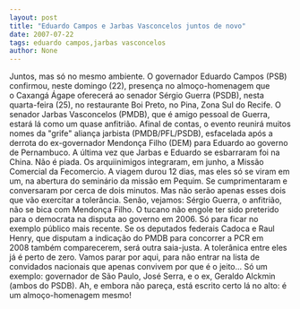 ```yaml
---
layout: post
title: "Eduardo Campos e Jarbas Vasconcelos juntos de novo"
date: 2007-07-22
tags: eduardo campos,jarbas vasconcelos
author: None
---
```

Juntos, mas s&oacute; no mesmo ambiente. O governador Eduardo Campos (PSB) confirmou, neste domingo (22),&nbsp;presen&ccedil;a&nbsp;no almo&ccedil;o-homenagem que o&nbsp;Caxang&aacute; &Aacute;gape oferecer&aacute; ao senador S&eacute;rgio Guerra (PSDB), nesta quarta-feira (25), no restaurante Boi Preto, no Pina, Zona Sul do Recife.
O senador Jarbas Vasconcelos (PMDB), que &eacute; amigo pessoal de Guerra, estar&aacute; l&aacute; como um quase anfitri&atilde;o. Afinal de contas, o evento reunir&aacute; muitos nomes da &quot;grife&quot; alian&ccedil;a jarbista&nbsp;(PMDB/PFL/PSDB), esfacelada&nbsp;ap&oacute;s a derrota do ex-governador Mendon&ccedil;a Filho (DEM)&nbsp;para Eduardo ao governo de Pernambuco.
A &uacute;ltima vez que Jarbas e Eduardo se esbarraram foi na China. N&atilde;o &eacute; piada. Os arquiinimigos integraram, em junho,&nbsp;a Miss&atilde;o Comercial da Fecomercio. A viagem durou 12 dias, mas eles s&oacute; se viram em um, na abertura do semin&aacute;rio da miss&atilde;o em Pequim.&nbsp;Se cumprimentaram e conversaram por cerca de dois minutos.
Mas n&atilde;o&nbsp;ser&atilde;o apenas esses dois que v&atilde;o&nbsp;exercitar a toler&acirc;ncia. Sen&atilde;o, vejamos: S&eacute;rgio Guerra, o anfitri&atilde;o, n&atilde;o se bica com Mendon&ccedil;a Filho. O tucano n&atilde;o engole ter sido preterido para o democrata&nbsp;na disputa ao governo em 2006. S&oacute; para ficar no exemplo p&uacute;blico mais recente. 
Se os deputados federais Cadoca e Raul Henry, que disputam a indica&ccedil;&atilde;o do PMDB para concorrer a PCR em 2008&nbsp;tamb&eacute;m comparecerem, ser&aacute; outra saia-justa. A toler&acirc;nica entre eles j&aacute; &eacute; perto de zero. 
Vamos parar por aqui, para n&atilde;o entrar na lista de convidados nacionais que apenas convivem por que &eacute; o jeito...&nbsp;S&oacute; um exemplo:&nbsp;governador de S&atilde;o Paulo, Jos&eacute; Serra, e o ex, Geraldo Alckmin (ambos do PSDB).
Ah, e&nbsp;embora n&atilde;o pare&ccedil;a,&nbsp;est&aacute; escrito certo l&aacute; no alto: &eacute; um almo&ccedil;o-homenagem mesmo! 